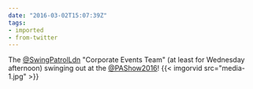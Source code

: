 ```yaml
---
date: "2016-03-02T15:07:39Z"
tags:
- imported
- from-twitter
---
```

The [@SwingPatrolLdn](/twitter/#/SwingPatrolLdn) "Corporate Events Team" \(at least for Wednesday afternoon) swinging out at the [@PAShow2016](/twitter/#/PAShow2016)! {{< imgorvid src="media-1.jpg" >}}

